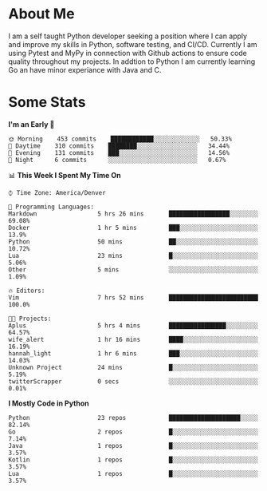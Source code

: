 # About Me
  I am a self taught Python developer seeking a position where I can apply and improve my skills in Python, software testing, and CI/CD. Currently I am using Pytest and MyPy in connection with Github actions to ensure code quality throughout my projects. In addtion to Python I am currently learning Go an have minor experiance with Java and C.
  
 # Some Stats
  
<!--START_SECTION:waka-->
**I'm an Early 🐤** 

```text
🌞 Morning    453 commits    ████████████░░░░░░░░░░░░░   50.33% 
🌆 Daytime    310 commits    ████████░░░░░░░░░░░░░░░░░   34.44% 
🌃 Evening    131 commits    ███░░░░░░░░░░░░░░░░░░░░░░   14.56% 
🌙 Night      6 commits      ░░░░░░░░░░░░░░░░░░░░░░░░░   0.67%

```


📊 **This Week I Spent My Time On** 

```text
⌚︎ Time Zone: America/Denver

💬 Programming Languages: 
Markdown                 5 hrs 26 mins       █████████████████░░░░░░░░   69.08% 
Docker                   1 hr 5 mins         ███░░░░░░░░░░░░░░░░░░░░░░   13.9% 
Python                   50 mins             ██░░░░░░░░░░░░░░░░░░░░░░░   10.72% 
Lua                      23 mins             █░░░░░░░░░░░░░░░░░░░░░░░░   5.06% 
Other                    5 mins              ░░░░░░░░░░░░░░░░░░░░░░░░░   1.09%

🔥 Editors: 
Vim                      7 hrs 52 mins       █████████████████████████   100.0%

🐱‍💻 Projects: 
Aplus                    5 hrs 4 mins        ████████████████░░░░░░░░░   64.57% 
wife_alert               1 hr 16 mins        ████░░░░░░░░░░░░░░░░░░░░░   16.19% 
hannah_light             1 hr 6 mins         ███░░░░░░░░░░░░░░░░░░░░░░   14.03% 
Unknown Project          24 mins             █░░░░░░░░░░░░░░░░░░░░░░░░   5.19% 
twitterScrapper          0 secs              ░░░░░░░░░░░░░░░░░░░░░░░░░   0.01%

```

**I Mostly Code in Python** 

```text
Python                   23 repos            ████████████████████░░░░░   82.14% 
Go                       2 repos             █░░░░░░░░░░░░░░░░░░░░░░░░   7.14% 
Java                     1 repos             █░░░░░░░░░░░░░░░░░░░░░░░░   3.57% 
Kotlin                   1 repos             █░░░░░░░░░░░░░░░░░░░░░░░░   3.57% 
Lua                      1 repos             █░░░░░░░░░░░░░░░░░░░░░░░░   3.57%

```



<!--END_SECTION:waka-->
